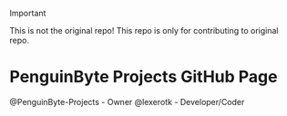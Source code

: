 > [!IMPORTANT]
> This is not the original repo! This repo is only for contributing to original repo.

# PenguinByte Projects GitHub Page
@PenguinByte-Projects - Owner
@lexerotk - Developer/Coder
